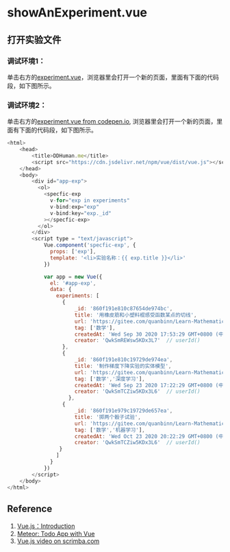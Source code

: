 # showAnExperiment.vue

## 打开实验文件

### 调试环境1：
单击右方的[experiment.vue](http://tpcg.io/jGNWJgx4)，浏览器里会打开一个新的页面，里面有下面的代码段，如下图所示。

### 调试环境2：
单击右方的[experiment.vue from codepen.io](https://codepen.io/quanbinn/pen/ZEOqdLv), 浏览器里会打开一个新的页面，里面有下面的代码段，如下图所示。


```javascript
<html>
    <head>
        <title>DDHuman.me</title>
        <script src="https://cdn.jsdelivr.net/npm/vue/dist/vue.js"></script>
    </head>
    <body>        
        <div id="app-exp">
          <ol>
            <specfic-exp
              v-for="exp in experiments"
              v-bind:exp="exp"
              v-bind:key="exp._id"
            ></specfic-exp>
          </ol>
        </div>
        <script type = "text/javascript">
            Vue.component('specfic-exp', {
              props: ['exp'],
              template: '<li>实验名称：{{ exp.title }}</li>'
            })

            var app = new Vue({
              el: '#app-exp',
              data: {
                experiments: [
                  {
					  _id: '860f191e810c87654de974bc',
					  title: '用橡皮筋和小塑料棍感受函数某点的切线',
					  url: 'https://gitee.com/quanbinn/Learn-Mathematical-Olympiad-The-Interactive-Way/blob/master/chapters/%E5%BE%AE%E5%88%86/%E7%94%A8%E6%A9%A1%E7%9A%AE%E7%AD%8B%E5%92%8C%E5%B0%8F%E5%A1%91%E6%96%99%E6%A3%8D%E6%84%9F%E5%8F%97%E5%87%BD%E6%95%B0%E6%9F%90%E7%82%B9%E7%9A%84%E5%88%87%E7%BA%BF.md',
					  tag: ['数学'],
					  createdAt: 'Wed Sep 30 2020 17:53:29 GMT+0800 (中国标准时间)', // new Date()
					  creator: 'QwkSmREWsw5KDx3L7'  // userId()	
                  },
                  {
					  _id: '860f191e810c19729de974ea',
					  title: '制作梯度下降实验的实体模型',
					  url: 'https://gitee.com/quanbinn/Learn-Mathematical-Olympiad-The-Interactive-Way/blob/master/chapters/%E5%BE%AE%E5%88%86/%E5%88%B6%E4%BD%9C%E6%A2%AF%E5%BA%A6%E4%B8%8B%E9%99%8D%E5%AE%9E%E9%AA%8C%E7%9A%84%E5%AE%9E%E4%BD%93%E6%A8%A1%E5%9E%8B.md',
					  tag: ['数学','深度学习'],
					  createdAt: 'Wed Sep 23 2020 17:22:29 GMT+0800 (中国标准时间)', // new Date()
					  creator: 'QwkSmTCZiw5KDx3L6'  // userId()	
					},
                  {   
					  _id: '860f191e979c19729de657ea',
					  title: '掷两个骰子试验',
					  url: 'https://gitee.com/quanbinn/Learn-Mathematical-Olympiad-The-Interactive-Way/blob/master/chapters/%E6%A6%82%E7%8E%87/%E6%8E%B7%E4%B8%A4%E4%B8%AA%E9%AA%B0%E5%AD%90%E8%AF%95%E9%AA%8C.md',
					  tag: ['数学','机器学习'],
					  createdAt: 'Wed Oct 23 2020 20:22:29 GMT+0800 (中国标准时间)', // new Date()
					  creator: 'QwkSmTCZiw5KDx3L6'  // userId()	
				 }
                ]
              }
            })
        </script>
    </body>
</html>
```

## Reference

1. [Vue.js：Introduction](https://vuejs.org/v2/guide/)
2. [Meteor: Todo App with Vue](https://www.meteor.com/tutorials/vue/components)
3. [Vue.js video on scrimba.com](https://scrimba.com/scrim/cQ3QVcr?pl=pXKqta)

